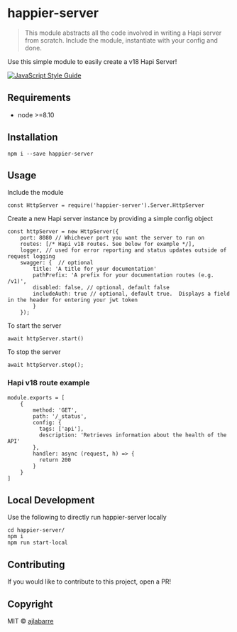# happier-server

> This module abstracts all the code involved in writing a Hapi server from scratch. Include the module, instantiate with your config and done.

Use this simple module to easily create a v18 Hapi Server!

[![JavaScript Style Guide](https://img.shields.io/badge/code_style-standard-brightgreen.svg)](https://standardjs.com)

## Requirements
* node >=8.10

## Installation
```
npm i --save happier-server
```

## Usage
Include the module
```
const HttpServer = require('happier-server').Server.HttpServer
```

Create a new Hapi server instance by providing a simple config object
```
const httpServer = new HttpServer({
    port: 8080 // Whichever port you want the server to run on
    routes: [/* Hapi v18 routes. See below for example */],
    logger, // used for error reporting and status updates outside of request logging
    swagger: {  // optional
        title: 'A title for your documentation'
        pathPrefix: 'A prefix for your documentation routes (e.g. /v1)',
        disabled: false, // optional, default false
        includeAuth: true // optional, default true.  Displays a field in the header for entering your jwt token
        }
    });
```

To start the server
```
await httpServer.start()
```
    
To stop the server
```
await httpServer.stop();
```

### Hapi v18 route example
```
module.exports = [
    {
        method: 'GET',
        path: '/_status',
        config: {
          tags: ['api'],
          description: 'Retrieves information about the health of the API'
        },
        handler: async (request, h) => {
          return 200
        }
    }
]
```

## Local Development
Use the following to directly run happier-server locally

```
cd happier-server/
npm i
npm run start-local
```

## Contributing
If you would like to contribute to this project, open a PR!
    
## Copyright

MIT © [ajlabarre](https://github.com/ajlabarre)